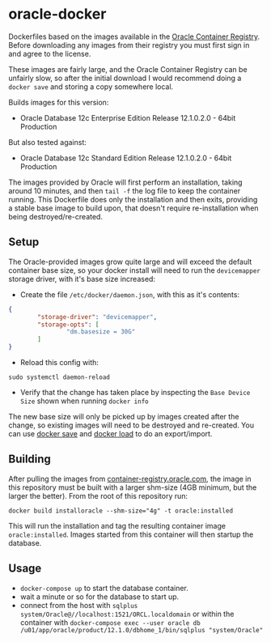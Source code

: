 # oracle-docker

Dockerfiles based on the images available in the [Oracle Container Registry](https://container-registry.oracle.com/).
Before downloading any images from their registry you must first sign in and agree to the license.

These images are fairly large, and the Oracle Container Registry can be unfairly slow, so after the initial download I would recommend doing a `docker save` and storing a copy somewhere local.

Builds images for this version:

- Oracle Database 12c Enterprise Edition Release 12.1.0.2.0 - 64bit Production

But also tested against:

- Oracle Database 12c Standard Edition Release 12.1.0.2.0 - 64bit Production

The images provided by Oracle will first perform an installation, taking around 10 minutes, and then `tail -f` the log file to keep the container running.
This Dockerfile does only the installation and then exits, providing a stable base image to build upon, that doesn't require re-installation when being destroyed/re-created.

## Setup

The Oracle-provided images grow quite large and will exceed the default container base size, so your docker install will need to run the `devicemapper` storage driver, with it's base size increased:

- Create the file `/etc/docker/daemon.json`, with this as it's contents:

``` json
{
        "storage-driver": "devicemapper",
        "storage-opts": [
                "dm.basesize = 30G"
        ]
}
```

- Reload this config with:

```
sudo systemctl daemon-reload
```

- Verify that the change has taken place by inspecting the `Base Device Size` shown when running `docker info`

The new base size will only be picked up by images created after the change, so existing images will need to be destroyed and re-created. You can use [docker save](https://docs.docker.com/engine/reference/commandline/save/) and [docker load](https://docs.docker.com/engine/reference/commandline/load/) to do an export/import.

## Building

After pulling the images from [container-registry.oracle.com](https://container-registry.oracle.com), the image in this repository must be built with a larger shm-size (4GB minimum, but the larger the better). From the root of this repository run:

`docker build installoracle --shm-size="4g" -t oracle:installed`

This will run the installation and tag the resulting container image `oracle:installed`. Images started from this container will then startup the database.

## Usage

- `docker-compose up` to start the database container.
- wait a minute or so for the database to start up.
- connect from the host with `sqlplus system/Oracle@//localhost:1521/ORCL.localdomain` or within the container with `docker-compose exec --user oracle db /u01/app/oracle/product/12.1.0/dbhome_1/bin/sqlplus "system/Oracle"`
